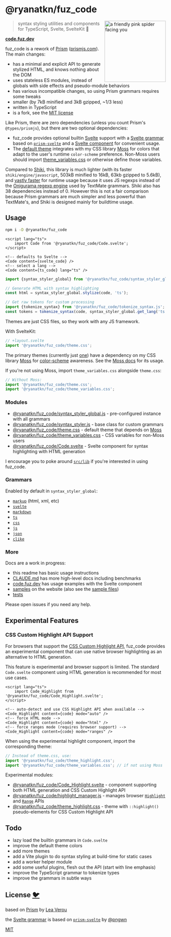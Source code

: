# @ryanatkn/fuz_code

[<img src="static/logo.svg" alt="a friendly pink spider facing you" align="right" width="192" height="192">](https://code.fuz.dev/)

> syntax styling utilities and components for TypeScript, Svelte, SvelteKit 🎨

**[code.fuz.dev](https://code.fuz.dev/)**

fuz_code is a rework of [Prism](https://github.com/PrismJS/prism)
([prismjs.com](https://prismjs.com/)).
The main changes:

- has a minimal and explicit API to generate stylized HTML, and knows nothing about the DOM
- uses stateless ES modules, instead of globals with side effects and pseudo-module behaviors
- has various incompatible changes, so using Prism grammars requires some tweaks
- smaller (by 7kB minified and 3kB gzipped, ~1/3 less)
- written in TypeScript
- is a fork, see the [MIT license](https://github.com/ryanatkn/fuz_code/blob/main/LICENSE)

Like Prism, there are zero dependencies (unless you count Prism's `@types/prismjs`),
but there are two optional dependencies:

- fuz_code provides optional builtin [Svelte](https://svelte.dev/) support
  with a [Svelte grammar](src/lib/grammar_svelte.ts)
  based on [`prism-svelte`](https://github.com/pngwn/prism-svelte)
  and a [Svelte component](src/lib/Code.svelte) for convenient usage.
- The [default theme](src/lib/theme.css) integrates
  with my CSS library [Moss](https://github.com/ryanatkn/moss) for colors that adapt to the user's runtime `color-scheme` preference.
  Non-Moss users should import [theme_variables.css](src/lib/theme_variables.css)
  or otherwise define those variables.

Compared to [Shiki](https://github.com/shikijs/shiki),
this library is much lighter
(with its faster `shiki/engine/javascript`, 503kB minified to 16kB, 63kb gzipped to 5.6kB),
and [vastly faster](./benchmark/compare/results.md)
for runtime usage because it uses JS regexps instead of
the [Onigurama regexp engine](https://shiki.matsu.io/guide/regex-engines)
used by TextMate grammars.
Shiki also has 38 dependencies instead of 0.
However this is not a fair comparison because
Prism grammars are much simpler and less powerful than TextMate's,
and Shiki is designed mainly for buildtime usage.

## Usage

```bash
npm i -D @ryanatkn/fuz_code
```

```svelte
<script lang="ts">
	import Code from '@ryanatkn/fuz_code/Code.svelte';
</script>

<!-- defaults to Svelte -->
<Code content={svelte_code} />
<!-- select a lang -->
<Code content={ts_code} lang="ts" />
```

```ts
import {syntax_styler_global} from '@ryanatkn/fuz_code/syntax_styler_global.js';

// Generate HTML with syntax highlighting
const html = syntax_styler_global.stylize(code, 'ts');

// Get raw tokens for custom processing
import {tokenize_syntax} from '@ryanatkn/fuz_code/tokenize_syntax.js';
const tokens = tokenize_syntax(code, syntax_styler_global.get_lang('ts'));
```

Themes are just CSS files, so they work with any JS framework.

With SvelteKit:

```ts
// +layout.svelte
import '@ryanatkn/fuz_code/theme.css';
```

The primary themes (currently just [one](src/lib/theme.css)) have a dependency
on my CSS library [Moss](https://github.com/ryanatkn/moss)
for [color-scheme](https://moss.ryanatkn.com/docs/themes) awareness.
See the [Moss docs](https://moss.ryanatkn.com/) for its usage.

If you're not using Moss, import `theme_variables.css` alongside `theme.css`:

```ts
// Without Moss:
import '@ryanatkn/fuz_code/theme.css';
import '@ryanatkn/fuz_code/theme_variables.css';
```

### Modules

- [@ryanatkn/fuz_code/syntax_styler_global.js](src/lib/syntax_styler_global.ts) - pre-configured instance with all grammars
- [@ryanatkn/fuz_code/syntax_styler.js](src/lib/syntax_styler.ts) - base class for custom grammars
- [@ryanatkn/fuz_code/theme.css](src/lib/theme.css) -
  default theme that depends on [Moss](https://github.com/ryanatkn/moss)
- [@ryanatkn/fuz_code/theme_variables.css](src/lib/theme_variables.css) -
  CSS variables for non-Moss users
- [@ryanatkn/fuz_code/Code.svelte](src/lib/Code.svelte) -
  Svelte component for syntax highlighting with HTML generation

I encourage you to poke around [`src/lib`](src/lib) if you're interested in using fuz_code.

### Grammars

Enabled by default in `syntax_styler_global`:

- [`markup`](src/lib/grammar_markup.ts) (html, xml, etc)
- [`svelte`](src/lib/grammar_svelte.ts)
- [`markdown`](src/lib/grammar_markdown.ts)
- [`ts`](src/lib/grammar_ts.ts)
- [`css`](src/lib/grammar_css.ts)
- [`js`](src/lib/grammar_js.ts)
- [`json`](src/lib/grammar_json.ts)
- [`clike`](src/lib/grammar_clike.ts)

### More

Docs are a work in progress:

- this readme has basic usage instructions
- [CLAUDE.md](./CLAUDE.md) has more high-level docs including benchmarks
- [code.fuz.dev](https://code.fuz.dev/) has usage examples with the Svelte component
- [samples](https://code.fuz.dev/samples) on the website
  (also see the [sample files](src/lib/samples/))
- [tests](src/lib/syntax_styler.test.ts)

Please open issues if you need any help.

## Experimental Features

### CSS Custom Highlight API Support

For browsers that support the
[CSS Custom Highlight API](https://developer.mozilla.org/en-US/docs/Web/API/CSS_Custom_Highlight_API),
fuz_code provides an experimental component that can use native browser highlighting
as an alternative to HTML generation.

This feature is experimental and browser support is limited. The standard `Code.svelte` component
using HTML generation is recommended for most use cases.

```svelte
<script lang="ts">
	import Code_Highlight from '@ryanatkn/fuz_code/Code_Highlight.svelte';
</script>

<!-- auto-detect and use CSS Highlight API when available -->
<Code_Highlight content={code} mode="auto" />
<!-- force HTML mode -->
<Code_Highlight content={code} mode="html" />
<!-- force ranges mode (requires browser support) -->
<Code_Highlight content={code} mode="ranges" />
```

When using the experimental highlight component, import the corresponding theme:

```ts
// Instead of theme.css, use:
import '@ryanatkn/fuz_code/theme_highlight.css';
import '@ryanatkn/fuz_code/theme_variables.css'; // if not using Moss
```

Experimental modules:

- [@ryanatkn/fuz_code/Code_Highlight.svelte](src/lib/Code_Highlight.svelte) -
  component supporting both HTML generation and CSS Custom Highlight API
- [@ryanatkn/fuz_code/highlight_manager.js](src/lib/highlight_manager.ts) -
  manages browser [`Highlight`](https://developer.mozilla.org/en-US/docs/Web/API/Highlight)
  and [`Range`](https://developer.mozilla.org/en-US/docs/Web/API/Range) APIs
- [@ryanatkn/fuz_code/theme_highlight.css](src/lib/theme_highlight.css) -
  theme with `::highlight()` pseudo-elements for CSS Custom Highlight API

## Todo

- lazy load the builtin grammars in `Code.svelte`
- improve the default theme colors
- add more themes
- add a Vite plugin to do syntax styling at build-time for static cases
- add a worker helper module
- add some useful plugins, flesh out the API (start with line emphasis)
- improve the TypeScript grammar to tokenize types
- improve the grammars in subtle ways

## License [🐦](https://wikipedia.org/wiki/Free_and_open-source_software)

based on [Prism](https://github.com/PrismJS/prism)
by [Lea Verou](https://lea.verou.me/)

the [Svelte grammar](src/lib/grammar_svelte.ts)
is based on [`prism-svelte`](https://github.com/pngwn/prism-svelte)
by [@pngwn](https://github.com/pngwn)

[MIT](LICENSE)
